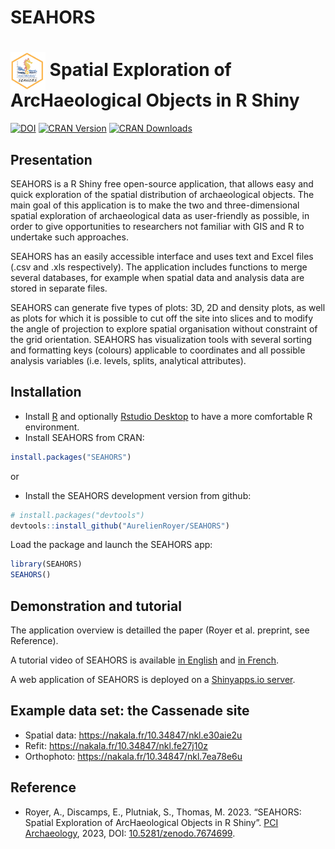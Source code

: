 SEAHORS
================

# [<img src="https://raw.githubusercontent.com/AurelienRoyer/SEAHORS/main/inst/www/logo1.png" height="60em" align="center"/>](https://github.com/AurelienRoyer/SEAHORS) Spatial Exploration of ArcHaeological Objects in R Shiny

[![DOI](https://zenodo.org/badge/581203118.svg)](https://zenodo.org/badge/latestdoi/581203118)
[![CRAN
Version](http://www.r-pkg.org/badges/version/SEAHORS)](https://cran.r-project.org/package=SEAHORS)
[![CRAN
Downloads](http://cranlogs.r-pkg.org/badges/SEAHORS)](https://cran.r-project.org/package=SEAHORS)

## Presentation

SEAHORS is a R Shiny free open-source application, that allows easy and
quick exploration of the spatial distribution of archaeological objects.
The main goal of this application is to make the two and
three-dimensional spatial exploration of archaeological data as
user-friendly as possible, in order to give opportunities to researchers
not familiar with GIS and R to undertake such approaches.

SEAHORS has an easily accessible interface and uses text and Excel files
(.csv and .xls respectively). The application includes functions to
merge several databases, for example when spatial data and analysis data
are stored in separate files.

SEAHORS can generate five types of plots: 3D, 2D and density plots, as
well as plots for which it is possible to cut off the site into slices
and to modify the angle of projection to explore spatial organisation
without constraint of the grid orientation. SEAHORS has visualization
tools with several sorting and formatting keys (colours) applicable to
coordinates and all possible analysis variables (i.e. levels, splits,
analytical attributes).

## Installation

  - Install [R](https://www.r-project.org) and optionally [Rstudio
    Desktop](https://posit.co/download/rstudio-desktop/) to have a more
    comfortable R environment.
  - Install SEAHORS from CRAN:

<!-- end list -->

``` r
install.packages("SEAHORS")
```

or

  - Install the SEAHORS development version from github:

<!-- end list -->

``` r
# install.packages("devtools")
devtools::install_github("AurelienRoyer/SEAHORS")
```

Load the package and launch the SEAHORS app:

``` r
library(SEAHORS)
SEAHORS()
```

## Demonstration and tutorial

The application overview is detailled the paper (Royer et al. preprint,
see Reference).

A tutorial video of SEAHORS is available [in
English](https://nakala.fr/10.34847/nkl.3fdd6h8j) and [in
French](https://nakala.fr/10.34847/nkl.65bf1h72).

A web application of SEAHORS is deployed on a [Shinyapps.io
server](https://aurelienroyer.shinyapps.io/Seahors).

## Example data set: the Cassenade site

  - Spatial data: <https://nakala.fr/10.34847/nkl.e30aie2u>
  - Refit: <https://nakala.fr/10.34847/nkl.fe27j10z>
  - Orthophoto: <https://nakala.fr/10.34847/nkl.7ea78e6u>

## Reference

  - Royer, A., Discamps, E., Plutniak, S., Thomas, M. 2023. “SEAHORS:
    Spatial Exploration of ArcHaeological Objects in R Shiny”. [PCI
    Archaeology](https://archaeo.peercommunityin.org/), 2023, DOI:
    [10.5281/zenodo.7674699](https://doi.org/10.5281/zenodo.7674699).
